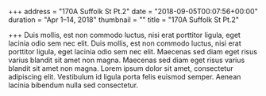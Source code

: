 +++
address = "170A Suffolk St Pt.2"
date = "2018-09-05T00:07:56+00:00"
duration = "Apr 1–14, 2018"
thumbnail = ""
title = "170A Suffolk St Pt.2"

+++
Duis mollis, est non commodo luctus, nisi erat porttitor ligula, eget lacinia odio sem nec elit. Duis mollis, est non commodo luctus, nisi erat porttitor ligula, eget lacinia odio sem nec elit. Maecenas sed diam eget risus varius blandit sit amet non magna. Maecenas sed diam eget risus varius blandit sit amet non magna. Lorem ipsum dolor sit amet, consectetur adipiscing elit. Vestibulum id ligula porta felis euismod semper. Aenean lacinia bibendum nulla sed consectetur.